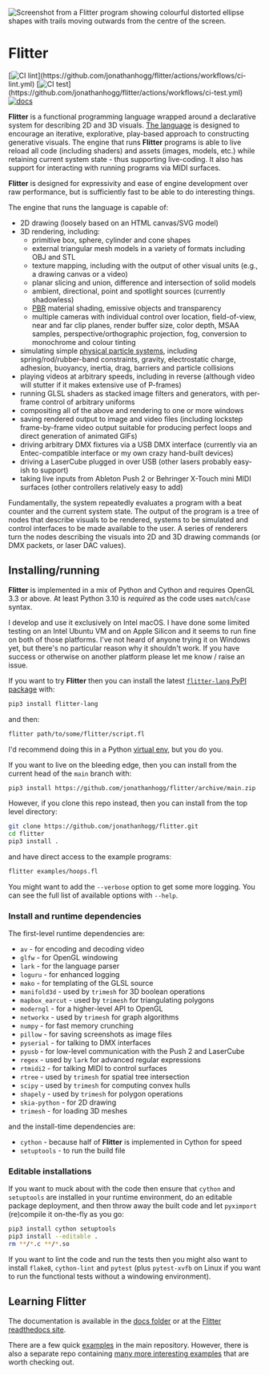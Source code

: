 ![Screenshot from a Flitter program showing colourful distorted ellipse shapes
with trails moving outwards from the centre of the screen.](https://github.com/jonathanhogg/flitter/raw/main/docs/header.jpg)

# Flitter

[![CI lint](https://github.com/jonathanhogg/flitter/actions/workflows/ci-lint.yml/badge.svg?)](https://github.com/jonathanhogg/flitter/actions/workflows/ci-lint.yml)
[![CI test](https://github.com/jonathanhogg/flitter/actions/workflows/ci-test.yml/badge.svg?)](https://github.com/jonathanhogg/flitter/actions/workflows/ci-test.yml)
[![docs](https://readthedocs.org/projects/flitter/badge/?version=latest)](https://flitter.readthedocs.io/en/latest/?badge=latest)

**Flitter** is a functional programming language wrapped around a declarative
system for describing 2D and 3D visuals. [The language](https://github.com/jonathanhogg/flitter/blob/main/docs/language.md)
is designed to encourage an iterative, explorative, play-based approach to
constructing generative visuals. The engine that runs **Flitter** programs is
able to live reload all code (including shaders) and assets (images, models,
etc.) while retaining current system state - thus supporting live-coding. It
also has support for interacting with running programs via MIDI surfaces.

**Flitter** is designed for expressivity and ease of engine development over
raw performance, but is sufficiently fast to be able to do interesting things.

The engine that runs the language is capable of:

- 2D drawing (loosely based on an HTML canvas/SVG model)
- 3D rendering, including:
  - primitive box, sphere, cylinder and cone shapes
  - external triangular mesh models in a variety of formats including OBJ
    and STL
  - texture mapping, including with the output of other visual units (e.g., a
    drawing canvas or a video)
  - planar slicing and union, difference and intersection of solid models
  - ambient, directional, point and spotlight sources (currently shadowless)
  - [PBR](https://en.wikipedia.org/wiki/Physically_based_rendering) material
    shading, emissive objects and transparency
  - multiple cameras with individual control over location, field-of-view, near
    and far clip planes, render buffer size, color depth, MSAA samples,
    perspective/orthographic projection, fog, conversion to monochrome and
    colour tinting
- simulating simple [physical particle systems](https://github.com/jonathanhogg/flitter/blob/main/docs/physics.md),
including spring/rod/rubber-band constraints, gravity, electrostatic charge,
adhesion, buoyancy, inertia, drag, barriers and particle collisions
- playing videos at arbitrary speeds, including in reverse (although video will
stutter if it makes extensive use of P-frames)
- running GLSL shaders as stacked image filters and generators, with per-frame
control of arbitrary uniforms
- compositing all of the above and rendering to one or more windows
- saving rendered output to image and video files (including lockstep
frame-by-frame video output suitable for producing perfect loops and direct
generation of animated GIFs)
- driving arbitrary DMX fixtures via a USB DMX interface (currently via an
Entec-compatible interface or my own crazy hand-built devices)
- driving a LaserCube plugged in over USB (other lasers probably easy-ish to
support)
- taking live inputs from Ableton Push 2 or Behringer X-Touch mini MIDI
surfaces (other controllers relatively easy to add)

Fundamentally, the system repeatedly evaluates a program with a beat counter
and the current system state. The output of the program is a tree of nodes that
describe visuals to be rendered, systems to be simulated and control interfaces
to be made available to the user. A series of renderers turn the nodes
describing the visuals into 2D and 3D drawing commands (or DMX packets, or laser
DAC values).

## Installing/running

**Flitter** is implemented in a mix of Python and Cython and requires OpenGL
3.3 or above. At least Python 3.10 is *required* as the code uses `match`/`case`
syntax.

I develop and use it exclusively on Intel macOS. I have done some limited
testing on an Intel Ubuntu VM and on Apple Silicon and it seems to run fine on
both of those platforms. I've not heard of anyone trying it on Windows yet, but
there's no particular reason why it shouldn't work. If you have success or
otherwise on another platform please let me know / raise an issue.

If you want to try **Flitter** then you can install the latest [`flitter-lang`
PyPI package](https://pypi.org/project/flitter-lang/) with:

```sh
pip3 install flitter-lang
```

and then:

```sh
flitter path/to/some/flitter/script.fl
```

I'd recommend doing this in a Python [virtual env](https://docs.python.org/3/library/venv.html),
but you do you.

If you want to live on the bleeding edge, then you can install from the current
head of the `main` branch with:

```sh
pip3 install https://github.com/jonathanhogg/flitter/archive/main.zip
```

However, if you clone this repo instead, then you can install from the top
level directory:

```sh
git clone https://github.com/jonathanhogg/flitter.git
cd flitter
pip3 install .
```

and have direct access to the example programs:

```sh
flitter examples/hoops.fl
```

You might want to add the `--verbose` option to get some more logging. You can
see the full list of available options with `--help`.

### Install and runtime dependencies

The first-level runtime dependencies are:

- `av` - for encoding and decoding video
- `glfw` - for OpenGL windowing
- `lark` - for the language parser
- `loguru` - for enhanced logging
- `mako` - for templating of the GLSL source
- `manifold3d` - used by `trimesh` for 3D boolean operations
- `mapbox_earcut` - used by `trimesh` for triangulating polygons
- `moderngl` - for a higher-level API to OpenGL
- `networkx` - used by `trimesh` for graph algorithms
- `numpy` - for fast memory crunching
- `pillow` - for saving screenshots as image files
- `pyserial` - for talking to DMX interfaces
- `pyusb` - for low-level communication with the Push 2 and LaserCube
- `regex` - used by `lark` for advanced regular expressions
- `rtmidi2` - for talking MIDI to control surfaces
- `rtree` - used by `trimesh` for spatial tree intersection
- `scipy` - used by `trimesh` for computing convex hulls
- `shapely` - used by `trimesh` for polygon operations
- `skia-python` - for 2D drawing
- `trimesh` - for loading 3D meshes

and the install-time dependencies are:

- `cython` - because half of **Flitter** is implemented in Cython for speed
- `setuptools` - to run the build file

### Editable installations

If you want to muck about with the code then ensure that `cython` and
`setuptools` are installed in your runtime environment, do an editable
package deployment, and then throw away the built code and let `pyximport`
(re)compile it on-the-fly as you go:

```sh
pip3 install cython setuptools
pip3 install --editable .
rm **/*.c **/*.so
```

If you want to lint the code and run the tests then you might also want to
install `flake8`, `cython-lint` and `pytest` (plus `pytest-xvfb` on Linux if
you want to run the functional tests without a windowing environment).

## Learning Flitter

The documentation is available in the [docs
folder](https://github.com/jonathanhogg/flitter/blob/main/docs) or at the
[Flitter readthedocs site](https://flitter.readthedocs.io/).

There are a few quick [examples](https://github.com/jonathanhogg/flitter/blob/main/examples)
in the main repository. However, there is also a separate repo containing [many
more interesting examples](https://github.com/jonathanhogg/flitter-examples)
that are worth checking out.

